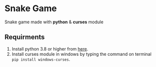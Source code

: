<h1>Snake Game</h1>
<p>Snake game made with <strong>python</strong> & <strong>curses</strong> module</p>

<h2>Requirments</h2>
<ol>
    <li>Install python 3.8 or higher from <a href="https://www.python.org/downloads/">here</a>.</li>
    <li>Install curses module in windows by typing the command on terminal <code>pip install windows-curses</code>.</li>
</ol>
